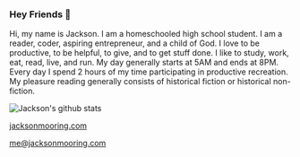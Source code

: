 ### Hey Friends 👋
Hi, my name is Jackson. I am a homeschooled high school student. I am a reader, coder, aspiring entrepreneur, and a child of God. I love to be productive, to be helpful, to give, and to get stuff done. I like to study, work, eat, read, live, and run. My day generally starts at 5AM and ends at 8PM. Every day I spend 2 hours of my time participating in productive recreation. My pleasure reading generally consists of historical fiction or historical non-fiction.

![Jackson's github stats](https://github-readme-stats.vercel.app/api?username=verassitnh&count_private=true&bg_color=0d1117&hide_border=true&title_color=58a6ff&text_color=C9d1d9)

[jacksonmooring.com](https://jacksonmooring.com)

[me@jacksonmooring.com](mailto:me@jacksonmooring.com)
